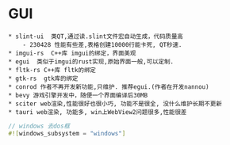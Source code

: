 # GUI

    * slint-ui  类QT,通过读.slint文件宏自动生成，代码质量高
        - 230428 性能有些差,表格创建10000行能卡死, QT秒速.
    * imgui-rs  C++库 imgui的绑定，界面美观
    * egui  类似于imgui的rust实现,原始界面一般,可以定制.        
    * fltk-rs C++库 fltk的绑定
    * gtk-rs  gtk库的绑定
    * conrod 作者不再开发新功能,只维护. 推荐egui.(作者在开发nannou)
    * bevy 游戏引擎开发中，随便一个界面编译后30MB
    * sciter web渲染,性能很好也很小巧, 功能不是很全, 没什么维护长期不更新
    * tauri web渲染, 功能多, win上WebView2问题很多,性能很差

```rust
// windows 去dos框
#![windows_subsystem = "windows"]
```